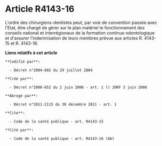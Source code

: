 # Article R4143-16

L'ordre des chirurgiens-dentistes peut, par voie de convention passée avec l'Etat, être chargé de gérer sur le plan matériel
le fonctionnement des conseils national et interrégionaux de la formation continue odontologique et d'assurer l'indemnisation
de leurs membres prévue aux articles R. 4143-15 et R. 4143-16.

**Liens relatifs à cet article**

	**Codifié par**:

	  - Décret n°2004-802 du 29 juillet 2004

	**Créé par**:

	  - Décret n°2006-652 du 2 juin 2006 - art. 1 () JORF 3 juin 2006

	**Abrogé par**:

	  - Décret n°2011-2115 du 30 décembre 2011 - art. 1

	**Cite**:

	  - Code de la santé publique - art. R4143-15

	**Cité par**:

	  - Code de la santé publique - art. R4143-16 (Ab)
